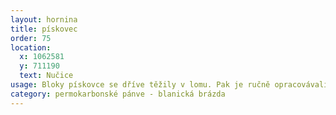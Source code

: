 ```yaml
---
layout: hornina
title: pískovec
order: 75
location:
  x: 1062581
  y: 711190
  text: Nučice
usage: Bloky pískovce se dříve těžily v lomu. Pak je ručně opracovávali  kameníci. V nučicích a širokém okolí jsou z červeného pískovce postavené podezdívky mnoha domů. Pískovce z blanické brázdy používali také sochaři.
category: permokarbonské pánve - blanická brázda
---
```


